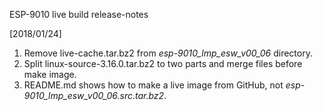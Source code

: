 
ESP-9010 live build release-notes

[2018/01/24]

1. Remove live-cache.tar.bz2 from *esp-9010_lmp_esw_v00_06* directory.
2. Split linux-source-3.16.0.tar.bz2 to two parts and merge files before make image.
3. README.md shows how to make a live image from GitHub, not *esp-9010_lmp_esw_v00_06.src.tar.bz2*.
